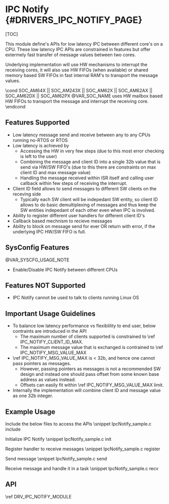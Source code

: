 # IPC Notify {#DRIVERS_IPC_NOTIFY_PAGE}

[TOC]

This module define's APIs for low latency IPC between different core's on a CPU.
These low latency IPC APIs are constrained in features but offer extermely fast
transfer of message values between two cores.

Underlying implementation will use HW mechanisms to interrupt the
receiving cores, it will also use HW FIFOs (when available)
or shared memory based SW FIFOs in fast internal RAM's
to transport the message values.

\cond SOC_AM64X || SOC_AM243X || SOC_AM62X || SOC_AM62AX || SOC_AM62DX || SOC_AM62PX
@VAR_SOC_NAME uses HW mailbox based HW FIFOs to transport the message and interrupt the receiving core.
\endcond

## Features Supported

- Low latency message send and receive between any to any CPUs running no-RTOS or RTOS
- Low latency is achieved by
  - Accessing the HW in very few steps (due to this most error checking is left to the user)
  - Combining the message and client ID into a single 32b value that is send via HW/SW FIFO's
    (due to this there are constraints on max client ID and max message value)
  - Handling the message received within ISR itself and calling user callback within few steps of receiving the interrupt.
- Client ID field allows to send messages to different SW clients on the receving side
  - Typically each SW client will be indepedant SW entity, so client ID allows to do basic
    demultiplexing of messages and thus keep the SW entities indepedant of each other even when IPC is involved.
- Ability to register different user handlers for different client ID's
- Callback based mechnism to recieve messages
- Ability to block on message send for ever OR return with error, if the underlying IPC HW/SW FIFO is full.

## SysConfig Features

@VAR_SYSCFG_USAGE_NOTE

- Enable/Disable IPC Notify between different CPUs

## Features NOT Supported

- IPC Notify cannot be used to talk to clients running Linux OS

## Important Usage Guidelines

- To balance low latency performance vs flexiblility to end user, below contraints are introduced in the API
  - The maximum number of clients supported is constrained to \ref IPC_NOTIFY_CLIENT_ID_MAX.
  - The maximum message value that is exchanged is contrained to \ref IPC_NOTIFY_MSG_VALUE_MAX
- \ref IPC_NOTIFY_MSG_VALUE_MAX is < 32b, and hence one cannot pass pointers as messages.
  - However, passing pointers as messages is not a recommended SW design and instead
    one should pass offset from some known base address as values instead.
  - Offsets can easily fit within \ref IPC_NOTIFY_MSG_VALUE_MAX limit.
- Internally the implementation will combine client ID and message value as one 32b integer.

## Example Usage

Include the below files to access the APIs
\snippet IpcNotify_sample.c include

Initialize IPC Notify
\snippet IpcNotify_sample.c init

Register handler to receive messages
\snippet IpcNotify_sample.c register

Send message
\snippet IpcNotify_sample.c send

Receive message and handle it in a task
\snippet IpcNotify_sample.c recv

## API

\ref DRV_IPC_NOTIFY_MODULE
